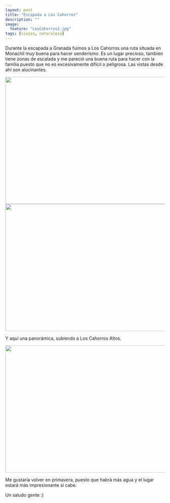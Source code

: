 ```yaml
---
layout: post
title: "Escapada a Los Cahorros"
description: ""
image:
  feature: "LosCahorros2.jpg"
tags: [viajes, naturaleza]
---
```


Durante la escapada a Granada fuimos a Los Cahorros una ruta situada en Monachil
muy buena para hacer senderismo. Es un lugar precioso, también tiene zonas de escalada 
y me pareció una buena ruta para hacer con la familia puesto que no es excesivamente difícil o peligrosa. 
Las vistas desde ahí son alucinantes.

<img class="aligncenter size-full wp-image-388" src="//emerrefe.github.io/photography-blog/images/LosCahorros1.jpg" width="2288" height="400" />
<img class="aligncenter size-full wp-image-388" src="//emerrefe.github.io/photography-blog/images/LosCahorros2.jpg" width="2288" height="400" />

Y aquí una panorámica, subiendo a Los Cahorros Altos.

<img class="aligncenter size-full wp-image-388" src="//emerrefe.github.io/photography-blog/images/LosCahorros3.jpg" width="2288" height="400" />

Me gustaría volver en primavera, puesto que habrá más agua y el lugar estará más impresionante si cabe.

Un saludo gente :)
